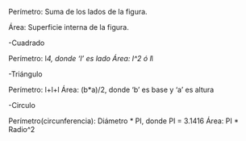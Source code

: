 Perímetro: Suma de los lados de la figura.

Área: Superficie interna de la figura.

-Cuadrado

Perímetro: l*4, donde ‘l’ es lado
Área: l^2 ó l*l

-Triángulo

Perímetro: l+l+l
Área: (b*a)/2, donde ‘b’ es base y ‘a’ es altura

-Circulo

Perímetro(circunferencia): Diámetro * PI, donde PI = 3.1416
Área: PI * Radio^2